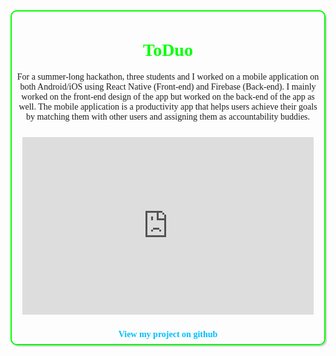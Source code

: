 <head><link href="https://fonts.googleapis.com/css?family=Source+Sans+Pro:300" rel="stylesheet"></head><center>
<div style="margin: 40 auto; max-width:500px; padding:7px;border:2px solid #00ff00;border-radius:10px;box-shadow: 2px 2px 2px #ccc;">
<h1 style="font-family:'Source Sans Pro';color:#00ff00;">ToDuo</h1>
  
<p style="font-family:'Source Sans Pro';">For a summer-long hackathon, three students and I worked on a mobile application on both Android/iOS using React Native (Front-end) and Firebase (Back-end). I mainly worked on the front-end design of the app but worked on the back-end of the app as well. The mobile application is a productivity app that helps users achieve their goals by matching them with other users and assigning them as accountability buddies.
 </p><div style='border:10px solid transparent;position:relative;'><div style='position:relative; padding-bottom:61.02%'><iframe src='https://gfycat.com/ifr/TastyDecentAxolotl' frameborder='0' scrolling='no' width='100%' height='100%' style='position:absolute;top:0;left:0;' allowfullscreen></iframe></div><p></p></div>
  <a style="text-decoration:none;font-weight:bold;color:#00BFFF;font-family:'Source Sans Pro';" href="https://github.com/blitonjua/tweeter/">View my project on github</a></center></div>
